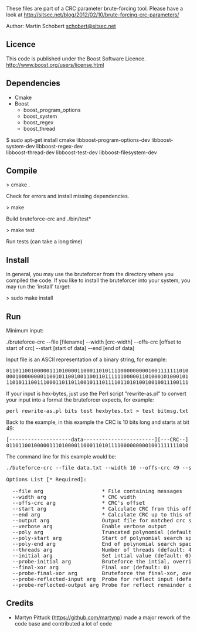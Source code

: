 These files are part of a CRC parameter brute-forcing tool. Please have a look at
http://sitsec.net/blog/2012/02/10/brute-forcing-crc-parameters/

Author: Martin Schobert <schobert@sitsec.net>

Licence
--------

This code is published under the Boost Software Licence.
http://www.boost.org/users/license.html

Dependencies
-------------

- Cmake
- Boost
  - boost\_program\_options
  - boost\_system
  - boost\_regex
  - boost\_thread

$ sudo apt-get install cmake libboost-program-options-dev libboost-system-dev libboost-regex-dev \
  libboost-thread-dev libboost-test-dev libboost-filesystem-dev

Compile
--------

\> cmake .

Check for errors and install missing dependencies.

\> make

Build bruteforce-crc and ./bin/test*

\> make test

Run tests (can take a long time) 


Install
-------

in general, you may use the bruteforcer from the directory where you compiled the code. If you like to install the bruteforcer into your system, you may run the 'install' target:

\> sudo make install


Run
----

Minimum input:

./bruteforce-crc --file [filename] --width [crc-width] --offs-crc [offset to start of crc] --start [start of data] --end [end of data]

Input file is an ASCII representation of a binary string, for example:

<pre>
01101100100000111010000110001101011110000000001001111111010
00010000000011001011001001100110111111000001101000101000101
11010111001110001101101100101110111101101010010010011100111
</pre>

If your input is hex-bytes, just use the Perl script "rewrite-as.pl" to convert your input into a format the bruteforcer expects, for example:

<pre>
perl rewrite-as.pl bits test_hexbytes.txt > test_bitmsg.txt
</pre>


Back to the example, in this example the CRC is 10 bits long and starts at bit 49:

<pre>
[--------------------data-----------------------][---CRC--]
01101100100000111010000110001101011110000000001001111111010
</pre>

The command line for this example would be:

<pre>
./buteforce-crc --file data.txt --width 10 --offs-crc 49 --start 0 --end 49

Options List [* Required]:

  --file arg                   * File containing messages
  --width arg                  * CRC width
  --offs-crc arg               * CRC's offset
  --start arg                  * Calculate CRC from this offset
  --end arg                    * Calculate CRC up to this offset (not included)
  --output arg                 Output file for matched crc settings
  --verbose arg                Enable verbose output
  --poly arg                   Truncated polynomial (default: bruteforced)
  --poly-start arg             Start of polynomial search space (default: 0)
  --poly-end arg               End of polynomial search space (default (2^width - 1))
  --threads arg                Number of threads (default: 4)
  --initial arg                Set intial value (default: 0)
  --probe-initial arg          Bruteforce the intial, overrides initial (default: true)
  --final-xor arg              Final xor (default: 0)
  --probe-final-xor arg        Bruteforce the final-xor, overrides final-xor (default: false)
  --probe-reflected-input arg  Probe for reflect input (default: false)
  --probe-reflected-output arg Probe for reflect remainder output (default: false)
</pre>


Credits
--------

* Martyn Pittuck (https://github.com/martynp) made a major rework of the code base and contributed a lot of code
